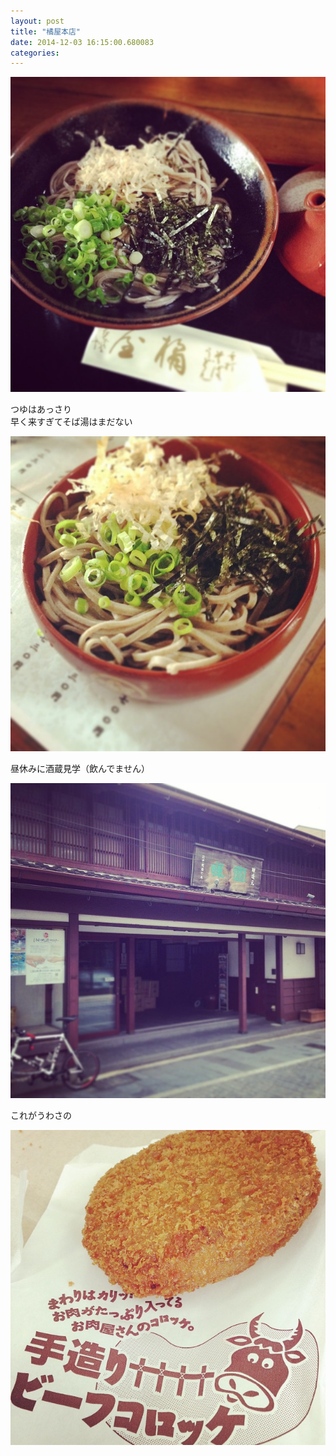 ```yaml
---
layout: post
title: "橘屋本店"
date: 2014-12-03 16:15:00.680083
categories: 
---
```


![橘屋本店](/assets/images/201409/10707003_1544875705730953_234876473_n.jpg)

つゆはあっさり  
早く来すぎてそば湯はまだない

![つゆはあっさり](/assets/images/201409/10632185_763383193722528_1730840008_n.jpg)

昼休みに酒蔵見学（飲んでません）

![（飲んでません）](/assets/images/201409/10601751_320517038119731_1310829293_n.jpg)

これがうわさの

![うわさの](/assets/images/201409/10706707_325366650978227_1659466245_n.jpg)


